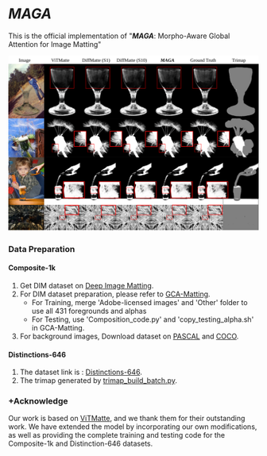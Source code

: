 # *MAGA*



This is the official implementation of "***MAGA***: Morpho-Aware Global Attention for Image Matting"

![](figs/paper_figuresv3.svg)

### Data Preparation

#### Composite-1k

1. Get DIM dataset on [Deep Image Matting](https://sites.google.com/view/deepimagematting).
2. For DIM dataset preparation, please refer to [GCA-Matting](https://github.com/Yaoyi-Li/GCA-Matting).
   - For Training, merge 'Adobe-licensed images' and 'Other' folder to use all 431 foregrounds and alphas
   - For Testing, use 'Composition_code.py' and 'copy_testing_alpha.sh' in GCA-Matting.
3. For background images, Download dataset on [PASCAL](http://host.robots.ox.ac.uk/pascal/VOC/) and [COCO](https://cocodataset.org/#home).

#### Distinctions-646

1. The dataset link is : [Distinctions-646](https://drive.google.com/file/d/1ljJkWONPfJzylkZg_1HaGRoaRaaiAxRu/view?usp=sharing).
2. The trimap generated by [trimap_build_batch.py](https://github.com/kingbackyang/Morpho-Aware-Global-Attention-for-Image-Matting/blob/main/trimap_build_batch.py).

### +Acknowledge

Our work is based on [ViTMatte](https://github.com/hustvl/ViTMatte/tree/main), and we thank them for their outstanding work. We have extended the model by incorporating our own modifications, as well as providing the complete training and testing code for the Composite-1k and Distinction-646 datasets.
